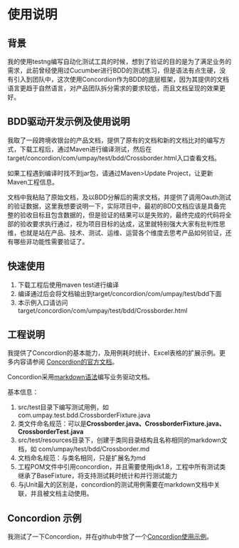 # 使用说明

## 背景
我的使用testng编写自动化测试工具的时候，想到了验证的目的是为了满足业务的需求，此前曾经使用过Cucumber进行BDD的测试练习，但是语法有点生硬，没有引入到团队中，这次使用Concordion作为BDD的底层框架，因为其提供的文档语言更趋于自然语言，对产品团队拆分需求的要求较低，而且文档呈现的效果更好。

## BDD驱动开发示例及使用说明
我取了一段跨境收银台的产品文档，提供了原有的文档和新的文档比对的编写方式，下载工程后，通过Maven进行编译测试，然后在target/concordion/com/umpay/test/bdd/Crossborder.html入口查看文档。

如果工程遇到编译时找不到jar包，请通过Maven>Update Project，让更新Maven工程信息。

文档中我粘贴了原始文档，及以BDD分解后的需求文档，并提供了调用Oauth测试的验证数据，这里我想要说明一下，实际项目中，最初的BDD文档应该是具备完整的验收目标且包含数据的，但是验证的结果可以是失败的，最终完成的代码将全部的验收要求执行通过，视为项目目标的达成，这里就特别强大大家有批判性思维，也就是站在产品、技术、测试、运维、运营各个维度去思考产品如何验证，还有哪些非功能性需要验证了。

## 快速使用
1. 下载工程后使用maven test进行编译
1. 编译通过后会将文档输出到target/concordion/com/umpay/test/bdd下面
1. 本示例入口请访问target/concordion/com/umpay/test/bdd/Crossborder.html

## 工程说明
我提供了Concordion的基本能力，及用例耗时统计、Excel表格的扩展示例。更多内容请参阅
[Concordion的官方文档](http://concordion.org/tutorial/java/markdown/)。

Concordion采用[markdown语法](http://www.markdown.cn/)编写业务驱动文档。

基本信息：
1. src/test目录下编写测试用例，如com.umpay.test.bdd.CrossborderFixture.java
1. 类文件命名规范：可以是**Crossborder.java、CrossborderFixture.java、CrossborderTest.java**
1. src/test/resources目录下，创建于类同目录结构且名称相同的markdown文档，如 com/umpay/test/bdd/Crossborder.md
1. 文档命名规范：与类名相同，只是扩展名为md
1. 工程POM文件中引用concordion，并且需要使用jdk1.8，工程中所有测试类继承了BaseFixture，将支持测试耗时统计和并行测试能力
1. 与jUnit最大的区别是，concordion的测试用例需要在markdown文档中关联，并且被文档主动使用。

## Concordion 示例
我测试了一下Concordion，并在github中放了一个[Concordion使用示例](https://github.com/thomas0927/ConcordionDemo)。
